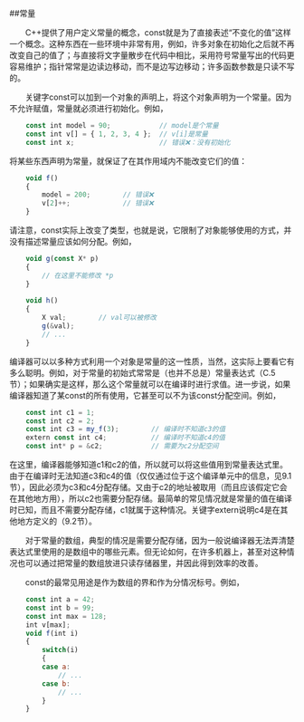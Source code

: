 ##常量

&emsp;&emsp;C++提供了用户定义常量的概念，const就是为了直接表述“不变化的值”这样一个概念。这种东西在一些环境中非常有用，例如，许多对象在初始化之后就不再改变自己的值了；与直接将文字量散步在代码中相比，采用符号常量写出的代码更容易维护；指针常常是边读边移动，而不是边写边移动；许多函数参数是只读不写的。

&emsp;&emsp;关键字const可以加到一个对象的声明上，将这个对象声明为一个常量。因为不允许赋值，常量就必须进行初始化。例如，

```javascript
    const int model = 90;            // model是个常量
    const int v[] = { 1, 2, 3, 4 };  // v[i]是常量
    const int x;                     // 错误❌：没有初始化
```

将某些东西声明为常量，就保证了在其作用域内不能改变它们的值：

```javascript
    void f()
    {
        model = 200;        // 错误❌
        v[2]++;             // 错误❌
    }
```

请注意，const实际上改变了类型，也就是说，它限制了对象能够使用的方式，并没有描述常量应该如何分配。例如，

```javascript
    void g(const X* p)
    {
        // 在这里不能修改 *p
    }
    
    void h()
    {
        X val;        // val可以被修改
        g(&val);
        // ...
    }
```

编译器可以以多种方式利用一个对象是常量的这一性质，当然，这实际上要看它有多么聪明。例如，对于常量的初始式常常是（也并不总是）常量表达式（C.5节）；如果确实是这样，那么这个常量就可以在编译时进行求值。进一步说，如果编译器知道了某const的所有使用，它甚至可以不为该const分配空间。例如，

```javascript
    const int c1 = 1;
    const int c2 = 2;
    const int c3 = my_f(3);        // 编译时不知道c3的值
    extern const int c4;           // 编译时不知道c4的值
    const int* p = &c2;            // 需要为c2分配空间
```

在这里，编译器能够知道c1和c2的值，所以就可以将这些值用到常量表达式里。由于在编译时无法知道c3和c4的值（仅仅通过位于这个编译单元中的信息，见9.1节），因此必须为c3和c4分配存储。又由于c2的地址被取用（而且应该假定它会在其他地方用），所以c2也需要分配存储。最简单的常见情况就是常量的值在编译时已知，而且不需要分配存储，c1就属于这种情况。关键字extern说明c4是在其他地方定义的（9.2节）。

&emsp;&emsp;对于常量的数组，典型的情况是需要分配存储，因为一般说编译器无法弄清楚表达式里使用的是数组中的哪些元素。但无论如何，在许多机器上，甚至对这种情况也可以通过把常量的数组放进只读存储器里，并因此得到效率的改善。

&emsp;&emsp;const的最常见用途是作为数组的界和作为分情况标号。例如，

```javascript
    const int a = 42;
    const int b = 99;
    const int max = 128;
    int v[max];
    void f(int i)
    {
        switch(i)
        {
        case a:
            // ...
        case b:
            // ...
        }
    }
```









